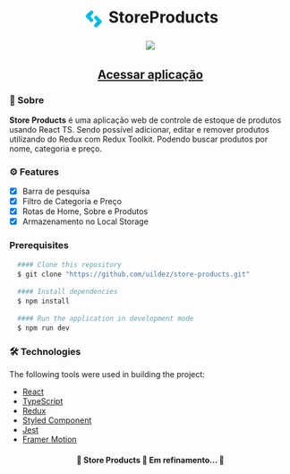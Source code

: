 <h1 align="center" color="white"><img height="40" valign="top" src="./src/assets/images/logo-eget-icon.png"/>  Store<strong>Products</strong></h1>

<div align="center"><img src="./src/assets/images/storeProduct.gif" width="900"/></div>
<h2 align="center"><a color="white" href="https://store-products.vercel.app">Acessar aplicação</a></h2>

### 📕 Sobre

**Store Products** é uma aplicação web de controle de estoque de produtos usando React TS. Sendo possível adicionar, editar e remover produtos utilizando do Redux com Redux Toolkit. Podendo buscar produtos por nome, categoria e preço.

### ⚙️ Features

- [x] Barra de pesquisa
- [x] Filtro de Categoria e Preço
- [x] Rotas de Home, Sobre e Produtos
- [x] Armazenamento no Local Storage

### Prerequisites

```bash
  #### Clone this repository
  $ git clone "https://github.com/uildez/store-products.git"
```

```bash
  #### Install dependencies
  $ npm install
```

```bash
  #### Run the application in development mode
  $ npm run dev
```

### 🛠 Technologies

The following tools were used in building the project:

- [React](https://pt-br.reactjs.org/)
- [TypeScript](https://www.typescriptlang.org/)
- [Redux](https://redux.js.org)
- [Styled Component](https://styled-components.com/docs/basics)
- [Jest](https://jestjs.io/docs/getting-started)
- [Framer Motion](https://www.framer.com/motion/)

<h4 align="center">
🚧 Store Products 🚀 Em refinamento... 🚧
</h4>